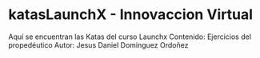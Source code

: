 # katasLaunchX - Innovaccion Virtual
Aquí se encuentran las Katas del curso Launchx Contenido: Ejercicios del propedéutico Autor: Jesus Daniel Dominguez Ordoñez
